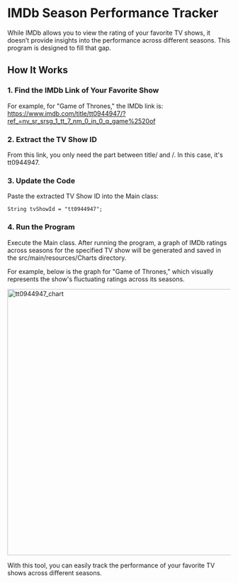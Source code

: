 # IMDb Season Performance Tracker
While IMDb allows you to view the rating of your favorite TV shows, it doesn’t provide insights into the performance across different seasons. This program is designed to fill that gap.

## How It Works
### 1. Find the IMDb Link of Your Favorite Show
For example, for "Game of Thrones," the IMDb link is: https://www.imdb.com/title/tt0944947/?ref_=nv_sr_srsg_1_tt_7_nm_0_in_0_q_game%2520of
### 2. Extract the TV Show ID
From this link, you only need the part between title/ and /. In this case, it's tt0944947.
### 3. Update the Code
Paste the extracted TV Show ID into the Main class:
```
String tvShowId = "tt0944947";
```
### 4. Run the Program
Execute the Main class. After running the program, a graph of IMDb ratings across seasons for the specified TV show will be generated and saved in the src/main/resources/Charts directory.

For example, below is the graph for "Game of Thrones," which visually represents the show's fluctuating ratings across its seasons.
<div>
<img src="https://github.com/user-attachments/assets/e815efa9-60c4-42d5-bac1-ed2f2a50100f" alt="tt0944947_chart" width="600">
</div>


With this tool, you can easily track the performance of your favorite TV shows across different seasons.
